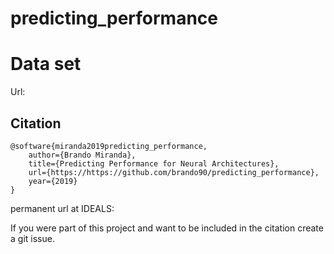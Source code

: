 # predicting_performance


# Data set

Url: 


## Citation
```
@software{miranda2019predicting_performance,
    author={Brando Miranda},
    title={Predicting Performance for Neural Architectures},
    url={https://https://github.com/brando90/predicting_performance},
    year={2019}
}
```

permanent url at IDEALS: 

If you were part of this project and want to be included in the citation create a git issue.
